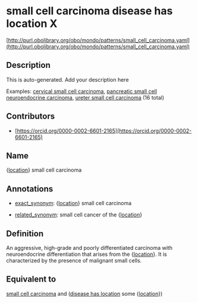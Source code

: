 # small cell carcinoma disease has location X 

[http://purl.obolibrary.org/obo/mondo/patterns/small_cell_carcinoma.yaml](http://purl.obolibrary.org/obo/mondo/patterns/small_cell_carcinoma.yaml)
## Description 

This is auto-generated. Add your description here

Examples: [cervical small cell carcinoma](http://purl.obolibrary.org/obo/MONDO_0006142), [pancreatic small cell neuroendocrine carcinoma](http://purl.obolibrary.org/obo/MONDO_0006348), [ureter small cell carcinoma](http://purl.obolibrary.org/obo/MONDO_0006482) (16 total)
## Contributors 
* [https://orcid.org/0000-0002-6601-2165](https://orcid.org/0000-0002-6601-2165) 
## Name 

{[location](http://www.w3.org/2002/07/owl#Thing)} small cell carcinoma

## Annotations 

* [exact_synonym](http://www.geneontology.org/formats/oboInOwl#hasExactSynonym): {[location](http://www.w3.org/2002/07/owl#Thing)} small cell carcinoma

* [related_synonym](http://www.geneontology.org/formats/oboInOwl#hasRelatedSynonym): small cell cancer of the {[location](http://www.w3.org/2002/07/owl#Thing)}

## Definition 

An aggressive, high-grade and poorly differentiated carcinoma with neuroendocrine differentiation that arises from the {[location](http://www.w3.org/2002/07/owl#Thing)}. It is characterized by the presence of malignant small cells.

## Equivalent to 

[small cell carcinoma](http://purl.obolibrary.org/obo/MONDO_0000402) and ([disease has location](http://purl.obolibrary.org/obo/RO_0004026) some {[location](http://www.w3.org/2002/07/owl#Thing)})

